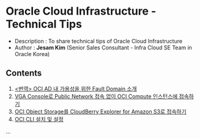 # Oracle Cloud Infrastructure - Technical Tips

- Description : To share technical tips of Oracle Cloud Infrastructure
- Author : **Jesam Kim** (Senior Sales Consultant - Infra Cloud SE Team in Oracle Korea)

## Contents

1. [ <번역> OCI AD 내 가용성을 위한 Fault Domain 소개](https://github.com/jesamkim/oci-tech/blob/master/Fault_Domain.md)
2. [VGA Console로 Public Network 접속 없이 OCI Compute 인스턴스에 접속하기](https://github.com/jesamkim/oci-tech/blob/master/VGA_Console.md)
3. [OCI Object Storage를 CloudBerry Explorer for Amazon S3로 접속하기](https://github.com/jesamkim/oci-tech/blob/master/ObjectStorage_Cloud_Berry_S3.md)
4. [OCI CLI 설치 및 설정](https://github.com/jesamkim/oci-tech/blob/master/Install_OCI_CLI.md)

...
